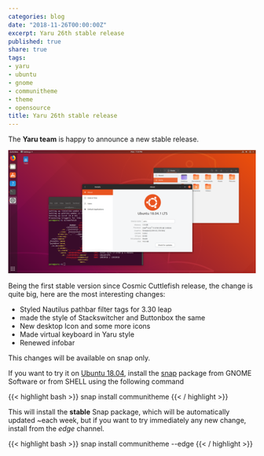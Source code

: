 ```yaml
---
categories: blog
date: "2018-11-26T00:00:00Z"
excerpt: Yaru 26th stable release
published: true
share: true
tags:
- yaru
- ubuntu
- gnome
- communitheme
- theme
- opensource
title: Yaru 26th stable release
---
```


The **Yaru team** is happy to announce a new stable release.

![yaru-release-pic](/images/ubuntu-yaru.png)

Being the first stable version since Cosmic Cuttlefish release, the change is quite big, here are the most interesting changes:

- Styled Nautilus pathbar filter tags for 3.30 leap
- made the style of Stackswitcher and Buttonbox the same
- New desktop Icon and some more icons
- Made virtual keyboard in Yaru style
- Renewed infobar

This changes will be available on snap only.

If you want to try it on [Ubuntu 18.04](https://www.ubuntu.com/download/desktop), install the [snap](https://snapcraft.io/communitheme) package from GNOME Software or from SHELL using the following command

{{< highlight bash >}}
snap install communitheme
{{< / highlight >}}

This will install the **stable** Snap package, which will be automatically updated ~each week, but if you want to try immediately any new change, install from the *edge* channel.

{{< highlight bash >}}
snap install communitheme --edge
{{< / highlight >}}
